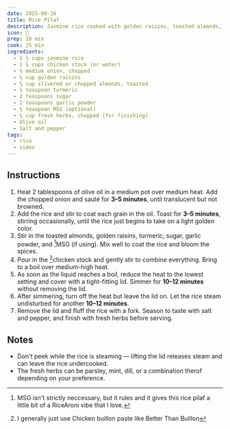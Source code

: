 ```yaml
---
date: 2025-09-16
title: Rice Pilaf
description: Jasmine rice cooked with golden raisins, toasted almonds, and spices. This is one of my family's go-to side dishes and has some really nostalgic RiceARoni vibes that I love.
icon: 🍚
prep: 10 min
cook: 25 min
ingredients:
  - 1 ½ cups jasmine rice
  - 1 ¾ cups chicken stock (or water)
  - ½ medium onion, chopped
  - ½ cup golden raisins
  - ½ cup slivered or chopped almonds, toasted
  - ¼ teaspoon turmeric
  - 2 teaspoons sugar
  - 2 teaspoons garlic powder
  - ½ teaspoon MSG (optional)
  - ¼ cup fresh herbs, chopped (for finishing)
  - Olive oil
  - Salt and pepper
tags:
  - rice
  - sides
---
```


## Instructions

1. Heat 2 tablespoons of olive oil in a medium pot over medium heat. Add the chopped onion and sauté for **3–5 minutes**, until translucent but not browned.  
2. Add the rice and stir to coat each grain in the oil. Toast for **3–5 minutes**, stirring occasionally, until the rice just begins to take on a light golden color.  
3. Stir in the toasted almonds, golden raisins, turmeric, sugar, garlic powder, and [^1]MSG (if using). Mix well to coat the rice and bloom the spices.  
4. Pour in the [^2]chicken stock and gently stir to combine everything. Bring to a boil over medium-high heat.  
5. As soon as the liquid reaches a boil, reduce the heat to the lowest setting and cover with a tight-fitting lid. Simmer for **10–12 minutes** without removing the lid.  
6. After simmering, turn off the heat but leave the lid on. Let the rice steam undisturbed for another **10–12 minutes**.  
7. Remove the lid and fluff the rice with a fork. Season to taste with salt and pepper, and finish with fresh herbs before serving.  

## Notes

- Don't peek while the rice is steaming — lifting the lid releases steam and can leave the rice undercooked.  
- The fresh herbs can be parsley, mint, dill, or a combination therof depending on your preference.

[^1]: MSG isn't strictly neccessary, but it rules and it gives this rice pilaf a little bit of a RiceAroni vibe that I love.
[^2]: I generally just use Chicken buillon paste like Better Than Buillon